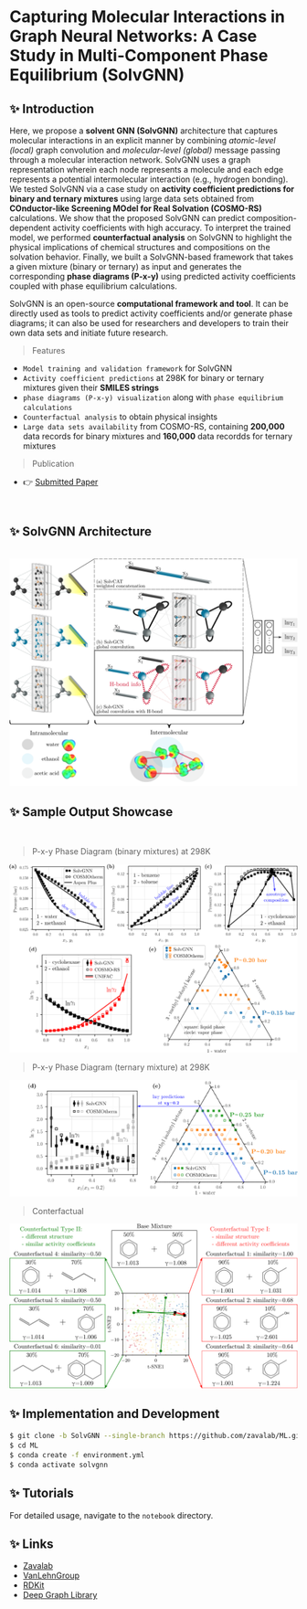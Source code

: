 # Capturing Molecular Interactions in Graph Neural Networks: A Case Study in Multi-Component Phase Equilibrium (SolvGNN)

## ✨ Introduction

Here, we propose a **solvent GNN (SolvGNN)** architecture that captures molecular interactions in an explicit manner by combining *atomic-level (local)* graph convolution and *molecular-level (global)* message passing through a molecular interaction network. SolvGNN uses a graph representation wherein each node represents a molecule and each edge represents a potential intermolecular interaction (e.g., hydrogen bonding). We tested SolvGNN via a case study on **activity coefficient predictions for binary and ternary mixtures** using large data sets obtained from **COnductor-like Screening MOdel for Real Solvation (COSMO-RS)** calculations. We show that the proposed SolvGNN can predict composition-dependent activity coefficients with high accuracy. To interpret the trained model, we performed **counterfactual analysis** on SolvGNN to highlight the physical implications of chemical structures and compositions on the solvation behavior. Finally, we built a SolvGNN-based framework that takes a given mixture (binary or ternary) as input and generates the corresponding **phase diagrams (P-x-y)** using predicted activity coefficients coupled with phase equilibrium calculations.

SolvGNN is an open-source **computational framework and tool**. It can be directly used as tools to predict activity coefficients and/or generate phase diagrams; it can also be used for researchers and developers to train their own data sets and initiate future research.
<br />

> Features

- `Model training and validation framework` for SolvGNN
- `Activity coefficient predictions` at 298K for binary or ternary mixtures given their **SMILES strings**
- `phase diagrams (P-x-y) visualization` along with `phase equilibrium calculations`
- `Counterfactual analysis` to obtain physical insights
- `Large data sets availability` from COSMO-RS, containing **200,000** data records for binary mixtures and **160,000** data recordds for ternary mixtures

> Publication

- 👉 [Submitted Paper](https://doi.org/10.26434/chemrxiv-2022-3tq4c)

<br />

## ✨ SolvGNN Architecture

<br />
<img src="./figure/readme_SolvGNN_architecture_v1_1_small.png" />
<br />

## ✨ Sample Output Showcase

<br />

> P-x-y Phase Diagram (binary mixtures) at 298K

<img src="./figure/readme_pxy_binary_v1_1.png" />

> P-x-y Phase Diagram (ternary mixture) at 298K

<img src="./figure/readme_pxy_ternary_v1_1.png" />

> Conterfactual

<img src="./figure/readme_counterfactual_v1_1_small.png" />

<br />

## ✨ Implementation and Development

```bash
$ git clone -b SolvGNN --single-branch https://github.com/zavalab/ML.git
$ cd ML
$ conda create -f environment.yml
$ conda activate solvgnn
```

## ✨ Tutorials

For detailed usage, navigate to the `notebook` directory.


## ✨ Links

- [Zavalab](https://zavalab.engr.wisc.edu/)
- [VanLehnGroup](https://vanlehngroup.che.wisc.edu/)
- [RDKit](https://github.com/rdkit/rdkit)
- [Deep Graph Library](https://www.dgl.ai/)

<br />
